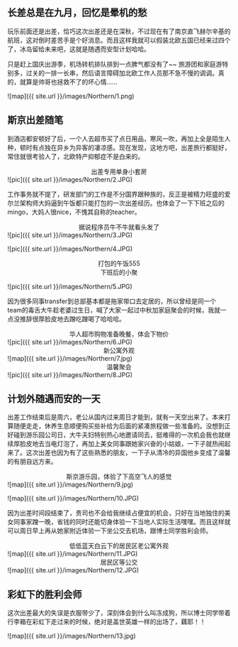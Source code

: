 ## 长差总是在九月，回忆是晕机的愁

玩乐前面还是出差，恰巧这次出差还是在深秋，不过现在有了南京直飞赫尔辛基的航班，这对倒时差苦手是个好消息。而且这样我就可以假装北欧五国已经来过四个了，冰岛留给未来吧，这就是随遇而安型计划哈哈。

只是赶上国庆出游季，机场转机排队排到一点脾气都没有了~~ 旅游团和家庭游特别多，过关的一排一长串，然后语言障碍加北欧工作人员那不急不慢的调调。真的，就算是帅哥也拯救不了的坏心情……

![map]({{ site.url }}/images/Northern/1.png)

## 斯京出差随笔

到酒店都安顿好了后，一个人去超市买了点日用品，寒风一吹，再加上全是陌生人种，顿时有点独在异乡为异客的凄凉感。现在发现，这地方吧，出差旅行都挺好，常住就很考验人了，北欧特产抑郁症不是白来的。

<center>出差专用单身小套房</center>
![pic]({{ site.url }}/images/Northern/2.JPG)

工作事务就不提了，研发部门的工作是不分国界跟种族的，反正是被精力旺盛的爱尔兰架构师大妈逼到午饭都只能打包的一次出差经历。也体会了一下下班之后的mingo，大妈人很nice，不愧其自称的teacher。

<center>据说程序员牛不牛就看头发了</center>
![pic]({{ site.url }}/images/Northern/3.JPG)

![pic]({{ site.url }}/images/Northern/4.JPG)
<center>打包的午饭555</center>

<center>下班后的小聚</center>

![pic]({{ site.url }}/images/Northern/5.JPG)

因为很多同事transfer到总部基本都是拖家带口去定居的，所以曾经是同一个team的毒舌大牛趁老婆过生日，喊了大家一起过中秋加家庭聚会的时候，我就一点没推辞很厚脸皮地去蹭吃蹭喝了哈哈哈。

<center>华人超市购物准备晚餐，体会下物价</center>
![pic]({{ site.url }}/images/Northern/6.JPG)

<center>新公寓外观</center>
![map]({{ site.url }}/images/Northern/7.jpg)

<center>温馨聚会</center>
![pic]({{ site.url }}/images/Northern/8.JPG)



## 计划外随遇而安的一天

出差工作结束后是周六，老公从国内过来周日才能到，就有一天空出来了。本来打算随便走走，休养生息顺便购买些补给为后面的紧凑旅程做一些准备的。没想到正好碰到游乐园公司日，大牛夫妇特别热心地邀请同去，挺难得的一次机会我也就继续厚脸皮地去当电灯泡了，再加上美女同事跟她家兴奋的小姑娘，一下子就热闹起来了。这次出差也因为有了这些熟悉的朋友，一下子从清冷的异国他乡变成了温馨的有朋自远方来。

<center>斯京游乐园，体验了下高空飞人的感觉</center>
![map]({{ site.url }}/images/Northern/9.jpg)

![map]({{ site.url }}/images/Northern/10.JPG)

因为出差时间段结束了，贵司也不会给我继续占便宜的机会，只好在当地独住的美女同事家蹭一晚，省钱的同时还能切身体验一下当地人实际生活嘿嘿。而且这样就可以周日早上再从她家附近体验一下坐公交去机场，跟博士同学胜利会师。

<center>低低蓝天白云下的居民区老公寓外观</center>
![map]({{ site.url }}/images/Northern/11.JPG)

<center>居民区等公交</center>
![map]({{ site.url }}/images/Northern/12.JPG)


## 彩虹下的胜利会师

这次出差最大的失误是衣服带少了，深刻体会到什么叫冻成狗，所以博士同学带着行李箱在彩虹下走过来的时候，绝对是盖世英雄一样的出场了，藕耶！！

![map]({{ site.url }}/images/Northern/13.jpg)



